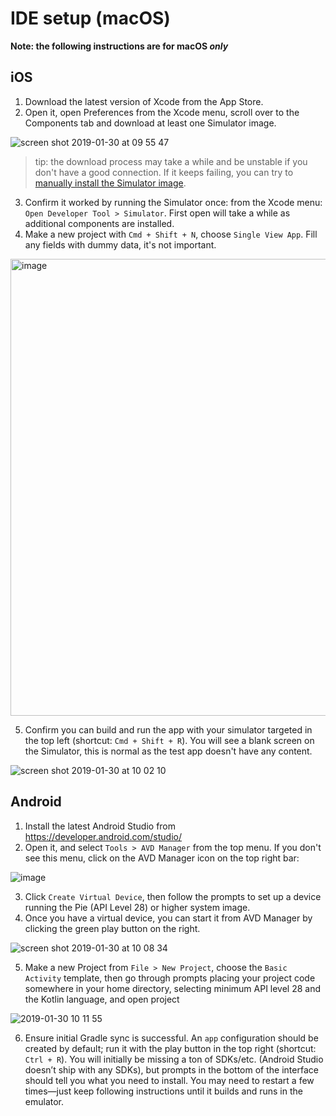 # IDE setup (macOS)

**Note: the following instructions are for macOS _only_**

## iOS

1. Download the latest version of Xcode from the App Store.
2. Open it, open Preferences from the Xcode menu, scroll over to the Components tab and download at least one Simulator image.

![screen shot 2019-01-30 at 09 55 47](https://user-images.githubusercontent.com/4419992/51982742-9751ba00-2475-11e9-86b5-f0ca7dffbb7a.jpg)

> tip: the download process may take a while and be unstable if you don't have a good connection.
If it keeps failing, you can try to [manually install the Simulator image][1].

3. Confirm it worked by running the Simulator once: from the Xcode menu: `Open Developer Tool > Simulator`. First open will take a while as additional components are installed.
4. Make a new project with `Cmd + Shift + N`, choose `Single View App`. Fill any fields with dummy data, it's not important.

<img width="731" alt="image" src="https://user-images.githubusercontent.com/4419992/51982877-f4e60680-2475-11e9-9e7f-791288405efa.png">

5. Confirm you can build and run the app with your simulator targeted in the top left (shortcut: `Cmd + Shift + R`). You will see a blank screen on the Simulator, this is normal as the test app doesn't have any content.

![screen shot 2019-01-30 at 10 02 10](https://user-images.githubusercontent.com/4419992/51982933-24950e80-2476-11e9-8634-39481abc95dd.jpg)


## Android

1. Install the latest Android Studio from https://developer.android.com/studio/
2. Open it, and select `Tools > AVD Manager` from the top menu. If you don't see this menu, click on the AVD Manager icon on the top right bar:

![image](https://user-images.githubusercontent.com/4419992/51983124-a7b66480-2476-11e9-9738-7c8a1e5aa060.png)

3. Click `Create Virtual Device`, then follow the prompts to set up a device running the Pie (API Level 28) or higher system image.
4. Once you have a virtual device, you can start it from AVD Manager by clicking the green play button on the right.

![screen shot 2019-01-30 at 10 08 34](https://user-images.githubusercontent.com/4419992/51983298-13003680-2477-11e9-841a-1b1f2f599c2d.jpg)

5. Make a new Project from `File > New Project`, choose the `Basic Activity` template, then go through prompts placing your project code somewhere in your home directory, selecting minimum API level 28 and the Kotlin language, and open project

![2019-01-30 10 11 55](https://user-images.githubusercontent.com/4419992/51983509-9588f600-2477-11e9-850e-20fda637037c.gif)

6. Ensure initial Gradle sync is successful. An `app` configuration should be created by default; run it with the play button in the top right (shortcut: `Ctrl + R`). You will initially be missing a ton of SDKs/etc. (Android Studio doesn’t ship with any SDKs), but prompts in the bottom of the interface should tell you what you need to install. You may need to restart a few times—just keep following instructions until it builds and runs in the emulator.

[1]: https://hackernoon.com/manually-install-ios-simulators-in-xcode-f7e4bbe50753
